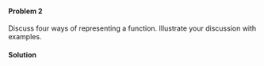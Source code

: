 <div class="alert alert-warning" role="alert">
<h4 class="alert-heading">Problem 2</h4>

Discuss four ways of representing a function. Illustrate your discussion with examples.

</div>

<div class="alert alert-success" role="alert">
<h4 class="alert-heading">Solution</h4>



</div>

